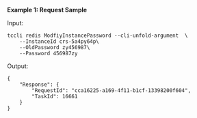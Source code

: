 **Example 1: Request Sample**



Input: 

```
tccli redis ModfiyInstancePassword --cli-unfold-argument  \
    --InstanceId crs-5a4py64p\
    --OldPassword zy456987\
    --Password 456987zy
```

Output: 
```
{
    "Response": {
        "RequestId": "cca16225-a169-4f11-b1cf-13398200f604",
        "TaskId": 16661
    }
}
```

